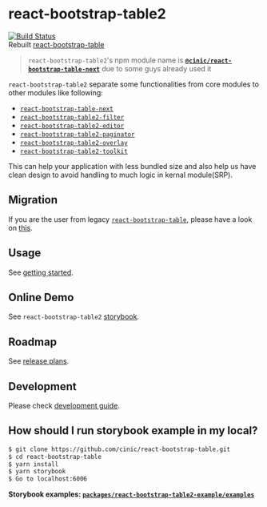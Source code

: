 # react-bootstrap-table2
[![Build Status](https://travis-ci.org/react-bootstrap-table/react-bootstrap-table2.svg?branch=master)](https://travis-ci.org/react-bootstrap-table/react-bootstrap-table2)  
Rebuilt [react-bootstrap-table](https://github.com/AllenFang/react-bootstrap-table)

> `react-bootstrap-table2`'s npm module name is [**`@cinic/react-bootstrap-table-next`**](https://www.npmjs.com/package/react-bootstrap-table-next) due to some guys already used it   

`react-bootstrap-table2` separate some functionalities from core modules to other modules like following:

* [`react-bootstrap-table-next`](https://www.npmjs.com/package/@cinic/react-bootstrap-table-next)
* [`react-bootstrap-table2-filter`](https://www.npmjs.com/package/react-bootstrap-table2-filter)
* [`react-bootstrap-table2-editor`](https://www.npmjs.com/package/react-bootstrap-table2-editor)
* [`react-bootstrap-table2-paginator`](https://www.npmjs.com/package/@cinic/react-bootstrap-table2-paginator)
* [`react-bootstrap-table2-overlay`](https://www.npmjs.com/package/react-bootstrap-table2-overlay)
* [`react-bootstrap-table2-toolkit`](https://www.npmjs.com/package/react-bootstrap-table2-toolkit)

This can help your application with less bundled size and also help us have clean design to avoid handling to much logic in kernal module(SRP).

## Migration
If you are the user from legacy [`react-bootstrap-table`](https://github.com/AllenFang/react-bootstrap-table/), please have a look on [this](./docs/migration.md).

## Usage
See [getting started](https://react-bootstrap-table.github.io/react-bootstrap-table2/docs/getting-started.html).

## Online Demo
See `react-bootstrap-table2` [storybook](https://react-bootstrap-table.github.io/react-bootstrap-table2/storybook/index.html).

## Roadmap
See [release plans](https://react-bootstrap-table.github.io/react-bootstrap-table2/blog/2018/01/24/release-plan.html).

## Development
Please check [development guide](./docs/development.md).

## How should I run storybook example in my local?

```sh
$ git clone https://github.com/cinic/react-bootstrap-table.git
$ cd react-bootstrap-table
$ yarn install
$ yarn storybook
$ Go to localhost:6006
```

**Storybook examples: [`packages/react-bootstrap-table2-example/examples`](https://github.com/react-bootstrap-table/react-bootstrap-table2/tree/master/packages/react-bootstrap-table2-example/examples)**
